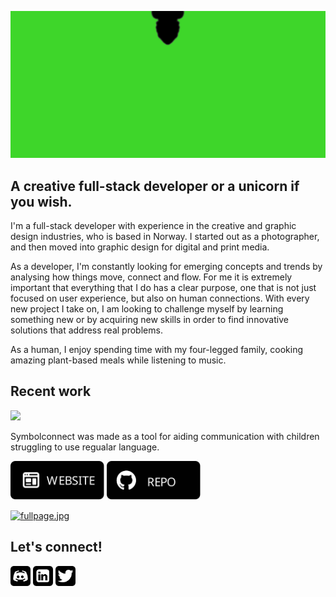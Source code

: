 
![](croppedheader.gif)

A creative full-stack developer or a unicorn if you wish.
---------------------------------------------------------

I'm a full-stack developer with experience in the creative and graphic design industries, who is based in Norway. I started out as a photographer, and then moved into graphic design for digital and print media. 

As a developer, I'm constantly looking for emerging concepts and trends by analysing how things move, connect and flow. For me it is extremely important that everything that I do has a clear purpose, one that is not just focused on user experience, but also on human connections. With every new project I take on, I am looking to challenge myself by learning something new or by acquiring new skills in order to find innovative solutions that address real problems.

As a human, I enjoy spending time with my four-legged family, cooking amazing plant-based meals while listening to music.

Recent work
---------------------------------------------------------

![](symbolconnect.gif)

Symbolconnect was made as a tool for aiding communication with children struggling to use regualar language.

<p align="left"> </a> <a href="https://symbolconnect.netlify.app/about.html" target="_blank" rel="noreferrer"><img src="https://github.com/ninjanordbo/ninjanordbo/blob/main/website.svg" width="150" height="auto" /></a> <a </a> <a href="https://www.github.com/ninjanordbo/SymbolConnect" target="_blank" rel="noreferrer"><img src="https://github.com/ninjanordbo/ninjanordbo/blob/main/repo.svg" width="150" height="auto" /></a></p>

[![fullpage.jpg](https://i.postimg.cc/jSghjVNZ/fullpage.jpg)](https://postimg.cc/bZnn6Bmt)

Let's connect!
---------------------------------------------------------

<p align="left"> </a> <a href="https://discord.com/users/ninjanordbo#9090" target="_blank" rel="noreferrer"><img src="https://github.com/ninjanordbo/ninjanordbo/blob/main/discord.svg" width="32" height="32" /></a> <a </a> <a href="https://www.linkedin.com/in/ninanordbo" target="_blank" rel="noreferrer"><img src="https://github.com/ninjanordbo/ninjanordbo/blob/main/linkedin.svg" width="32" height="32" /></a> <a href="https://www.twitter.com/ninjanordbo" target="_blank" rel="noreferrer"><img src="https://github.com/ninjanordbo/ninjanordbo/blob/main/twitter.svg" width="32" height="32" /></a></p>
